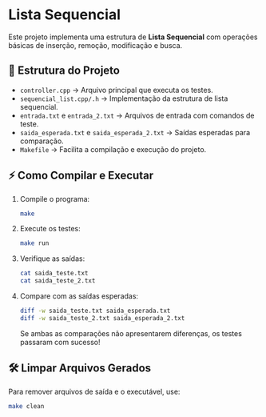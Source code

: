 # Lista Sequencial

Este projeto implementa uma estrutura de **Lista Sequencial** com operações básicas de inserção, remoção, modificação e busca.

## 📎 Estrutura do Projeto

- `controller.cpp` → Arquivo principal que executa os testes.
- `sequencial_list.cpp/.h` → Implementação da estrutura de lista sequencial.
- `entrada.txt` e `entrada_2.txt` → Arquivos de entrada com comandos de teste.
- `saida_esperada.txt` e `saida_esperada_2.txt` → Saídas esperadas para comparação.
- `Makefile` → Facilita a compilação e execução do projeto.

## ⚡ Como Compilar e Executar

1. Compile o programa:

   ```bash
   make
   ```

2. Execute os testes:

   ```bash
   make run
   ```

3. Verifique as saídas:

   ```bash
   cat saida_teste.txt
   cat saida_teste_2.txt
   ```

4. Compare com as saídas esperadas:

   ```bash
   diff -w saida_teste.txt saida_esperada.txt
   diff -w saida_teste_2.txt saida_esperada_2.txt
   ```

   Se ambas as comparações não apresentarem diferenças, os testes passaram com sucesso!

## 🛠 Limpar Arquivos Gerados

Para remover arquivos de saída e o executável, use:

```bash
make clean
```

